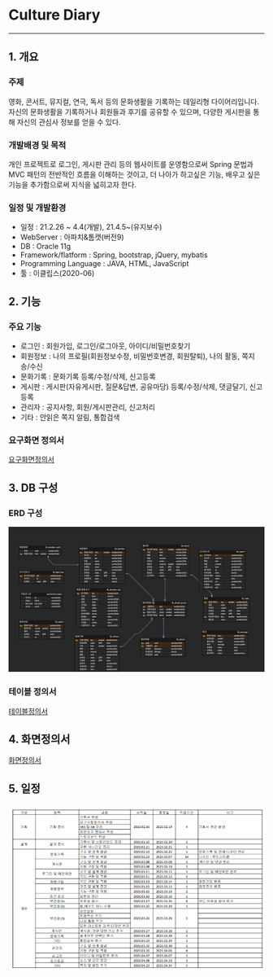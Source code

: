 # Culture Diary 
***

## 1. 개요 
### 주제  
영화, 콘서트, 뮤지컬, 연극, 독서 등의 문화생활을 기록하는 데일리형 다이어리입니다. 
자신의 문화생활을 기록하거나 회원들과 후기를 공유할 수 있으며, 다양한 게시판을 통해 자신의 관심사 정보를 얻을 수 있다.          

### 개발배경 및 목적 
개인 프로젝트로 로그인, 게시판 관리 등의 웹사이트를 운영함으로써 Spring 문법과 MVC 패턴의 전반적인 흐름을 이해하는 것이고, 더 나아가 하고싶은 기능, 배우고 싶은 기능을 추가함으로써 지식을 넓히고자 한다. 

### 일정 및 개발환경
* 일정 : 21.2.26 ~ 4.4(개발), 21.4.5~(유지보수) 
* WebServer : 아파치&톰캣(버전9) 
* DB : Oracle 11g 
* Framework/flatform : Spring, bootstrap, jQuery, mybatis
* Programming Language : JAVA, HTML, JavaScript
* 툴 : 이클립스(2020-06) 

## 2. 기능
### 주요 기능
* 로그인 : 회원가입, 로그인/로그아웃, 아이디/비밀번호찾기 
* 회원정보 : 나의 프로필(회원정보수정, 비밀번호변경, 회원탈퇴), 나의 활동, 쪽지 송/수신  
* 문화기록 : 문화기록 등록/수정/삭제, 신고등록 
* 게시판 : 게시판(자유게시판, 질문&답변, 공유마당) 등록/수정/삭제, 댓글달기, 신고등록 
* 관리자 : 공지사항, 회원/게시판관리, 신고처리   
* 기타 : 안읽은 쪽지 알림, 통합검색 

### 요구화면 정의서 
[요구화면정의서](./etc/요구화면정의서.pdf)

## 3. DB 구성 
### ERD 구성 
![culture](./etc/culture.png)

### 테이블 정의서
[테이블정의서](./etc/테이블정의서.pdf)

## 4. 화면정의서 
[화면정의서](./etc/화면정의서.pdf)

## 5. 일정
![일정](./etc/일정.png)